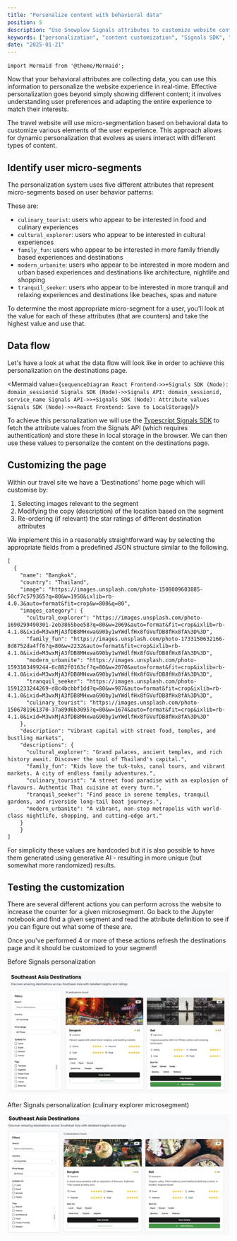 ```yaml
---
title: "Personalize content with behavioral data"
position: 5
description: "Use Snowplow Signals attributes to customize website content, including images, descriptions, and layout based on user behavior."
keywords: ["personalization", "content customization", "Signals SDK", "user experience", "behavioral data"]
date: "2025-01-21"
---
```


```mdx-code-block
import Mermaid from '@theme/Mermaid';
```

Now that your behavioral attributes are collecting data, you can use this information to personalize the website experience in real-time. Effective personalization goes beyond simply showing different content; it involves understanding user preferences and adapting the entire experience to match their interests.

The travel website will use micro-segmentation based on behavioral data to customize various elements of the user experience. This approach allows for dynamic personalization that evolves as users interact with different types of content.

## Identify user micro-segments

The personalization system uses five different attributes that represent micro-segments based on user behavior patterns:

These are:
- `culinary_tourist`: users who appear to be interested in food and culinary experiences
- `cultural_explorer`: users who appear to be interested in cultural experiences
- `family_fun`: users who appear to be interested in more family friendly based experiences and destinations
- `modern_urbanite`: users who appear to be interested in more modern and urban based experiences and destinations like architecture, nightlife and shopping
- `tranquil_seeker`: users who appear to be interested in more tranquil and relaxing experiences and destinations like beaches, spas and nature

To determine the most appropriate micro-segment for a user, you'll look at the value for each of these attributes (that are counters) and take the highest value and use that.

## Data flow

Let's have a look at what the data flow will look like in order to achieve this personalization on the destinations page.

<Mermaid value={`
sequenceDiagram
    React Frontend->>+Signals SDK (Node): domain_sessionid
    Signals SDK (Node)->>Signals API: domain_sessionid, service_name
    Signals API->>+Signals SDK (Node): Attribute values
    Signals SDK (Node)->>+React Frontend: Save to LocalStorage
  `}/>

To achieve this personalization we will use the [Typescript Signals SDK](https://github.com/snowplow-incubator/snowplow-signals-typescript-sdk) to fetch the attribute values from the Signals API (which requires authentication) and store these in local storage in the browser. We can then use these values to personalize the content on the destinations page.

## Customizing the page

Within our travel site we have a 'Destinations' home page which will customise by:
1. Selecting images relevant to the segment
2. Modifying the copy (description) of the location based on the segment
3. Re-ordering (if relevant) the star ratings of different destination attributes

We implement this in a reasonably straightforward way by selecting the appropriate fields from a predefined JSON structure similar to the following.

```
[
  {
    "name": "Bangkok",
    "country": "Thailand",
    "image": "https://images.unsplash.com/photo-1508009603885-50cf7c579365?q=80&w=1950&ixlib=rb-4.0.3&auto=format&fit=crop&w=800&q=80",
    "images_category": {
      "cultural_explorer": "https://images.unsplash.com/photo-1690299490301-2eb3865bee58?q=80&w=2069&auto=format&fit=crop&ixlib=rb-4.1.0&ixid=M3wxMjA3fDB8MHxwaG90by1wYWdlfHx8fGVufDB8fHx8fA%3D%3D",
      "family_fun": "https://images.unsplash.com/photo-1733150632166-8d8752da4ff6?q=80&w=2232&auto=format&fit=crop&ixlib=rb-4.1.0&ixid=M3wxMjA3fDB8MHxwaG90by1wYWdlfHx8fGVufDB8fHx8fA%3D%3D",
      "modern_urbanite": "https://images.unsplash.com/photo-1593103499244-6c882f0163cf?q=80&w=2070&auto=format&fit=crop&ixlib=rb-4.1.0&ixid=M3wxMjA3fDB8MHxwaG90by1wYWdlfHx8fGVufDB8fHx8fA%3D%3D",
      "tranquil_seeker": "https://images.unsplash.com/photo-1591233244269-d8c4bcbbf1dd?q=80&w=987&auto=format&fit=crop&ixlib=rb-4.1.0&ixid=M3wxMjA3fDB8MHxwaG90by1wYWdlfHx8fGVufDB8fHx8fA%3D%3D",
      "culinary_tourist": "https://images.unsplash.com/photo-1506781961370-37a89d6b3095?q=80&w=1674&auto=format&fit=crop&ixlib=rb-4.1.0&ixid=M3wxMjA3fDB8MHxwaG90by1wYWdlfHx8fGVufDB8fHx8fA%3D%3D"
    },
    "description": "Vibrant capital with street food, temples, and bustling markets",
    "descriptions": {
      "cultural_explorer": "Grand palaces, ancient temples, and rich history await. Discover the soul of Thailand's capital.",
      "family_fun": "Kids love the tuk-tuks, canal tours, and vibrant markets. A city of endless family adventures.",
      "culinary_tourist": "A street food paradise with an explosion of flavours. Authentic Thai cuisine at every turn.",
      "tranquil_seeker": "Find peace in serene temples, tranquil gardens, and riverside long-tail boat journeys.",
      "modern_urbanite": "A vibrant, non-stop metropolis with world-class nightlife, shopping, and cutting-edge art."
    }
    }
]
```

For simplicity these values are hardcoded but it is also possible to have them generated using generative AI - resulting in more unique (but somewhat more randomized) results.

## Testing the customization

There are several different actions you can perform across the website to increase the counter for a given microsegment. Go back to the Jupyter notebook and find a given segment and read the attribute definition to see if you can figure out what some of these are.

Once you've performed 4 or more of these actions refresh the destinations page and it should be customized to your segment!

Before Signals personalization

![Before personalization](screenshots/no-pers.jpg "Before personalization")

After Signals personalization (culinary explorer microsegment)

![After personalization](screenshots/with-pers.jpg "After personalization (culinary explorer segment)")
